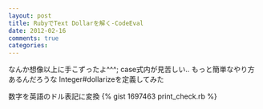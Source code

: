 ```yaml
---
layout: post
title: RubyでText Dollarを解く-CodeEval
date: 2012-02-16
comments: true
categories:
---
```



なんか想像以上に手こずったよ^^^;
case式内が見苦しい..
もっと簡単なやり方あるんだろうな
Integer#dollarizeを定義してみた

数字を英語のドル表記に変換
{% gist 1697463 print_check.rb %}
